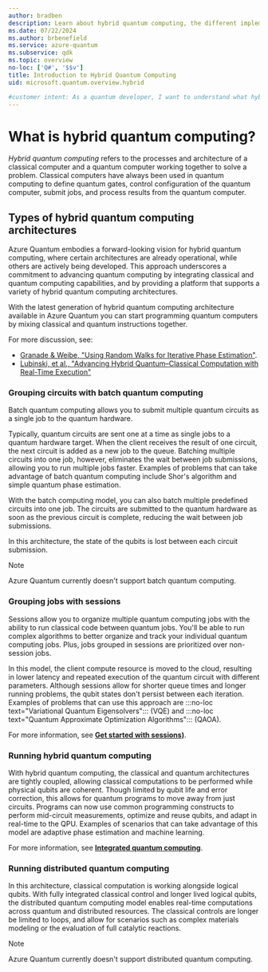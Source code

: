 ```yaml
---
author: bradben
description: Learn about hybrid quantum computing, the different implementation types, and how to choose the best approach for your quantum computing needs.
ms.date: 07/22/2024
ms.author: brbenefield
ms.service: azure-quantum
ms.subservice: qdk
ms.topic: overview
no-loc: ['Q#', '$$v']
title: Introduction to Hybrid Quantum Computing
uid: microsoft.quantum.overview.hybrid

#customer intent: As a quantum developer, I want to understand what hybrid quantum computing is and the different implementation types so that I can choose the best approach for my quantum computing needs.
---
```


# What is hybrid quantum computing?

*Hybrid quantum computing* refers to the processes and architecture of a classical computer and a quantum computer working together to solve a problem. Classical computers have always been used in quantum computing to define quantum gates, control configuration of the quantum computer, submit jobs, and process results from the quantum computer. 

## Types of hybrid quantum computing architectures

Azure Quantum embodies a forward-looking vision for hybrid quantum computing, where certain architectures are already operational, while others are actively being developed. This approach underscores a commitment to advancing quantum computing by integrating classical and quantum computing capabilities, and by providing a platform that supports a variety of hybrid quantum computing architectures.

With the latest generation of hybrid quantum computing architecture available in Azure Quantum you can start programming quantum computers by mixing classical and quantum instructions together.

For more discussion, see:

- [Granade & Weibe, "Using Random Walks for Iterative Phase Estimation"](https://arxiv.org/pdf/2208.04526.pdf).
- [Lubinski, et al., "Advancing Hybrid Quantum–Classical Computation with Real-Time Execution"](https://arxiv.org/pdf/2206.12950.pdf)

### Grouping circuits with batch quantum computing

Batch quantum computing allows you to submit multiple quantum circuits as a single job to the quantum hardware.

Typically, quantum circuits are sent one at a time as single jobs to a quantum hardware target. When the client receives the result of one circuit, the next circuit is added as a new job to the queue. Batching multiple circuits into one job, however, eliminates the wait between job submissions, allowing you to run multiple jobs faster. Examples of problems that can take advantage of batch quantum computing include Shor's algorithm and simple quantum phase estimation.  

With the batch computing model, you can also batch multiple predefined circuits into one job. The circuits are submitted to the quantum hardware as soon as the previous circuit is complete, reducing the wait between job submissions.

In this architecture, the state of the qubits is lost between each circuit submission.

> [!NOTE]
> Azure Quantum currently doesn't support batch quantum computing.

### Grouping jobs with sessions 

Sessions allow you to organize multiple quantum computing jobs with the ability to run classical code between quantum jobs. You'll be able to run complex algorithms to better organize and track your individual quantum computing jobs. Plus, jobs grouped in sessions are prioritized over non-session jobs.

In this model, the client compute resource is moved to the cloud, resulting in lower latency and repeated execution of the quantum circuit with different parameters.   Although sessions allow for shorter queue times and longer running problems, the qubit states don't persist between each iteration. Examples of problems that can use this approach are :::no-loc text="Variational Quantum Eigensolvers"::: (VQE) and :::no-loc text="Quantum Approximate Optimization Algorithms":::  (QAOA).

For more information, see [**Get started with sessions)**](xref:microsoft.quantum.hybrid.interacive).

### Running hybrid quantum computing

With hybrid quantum computing, the classical and quantum architectures are tightly coupled, allowing classical computations to be performed while physical qubits are coherent. Though limited by qubit life and error correction, this allows for quantum programs to move away from just circuits. Programs can now use common programming constructs to perform mid-circuit measurements, optimize and reuse qubits, and adapt in real-time to the QPU. Examples of scenarios that can take advantage of this model are adaptive phase estimation and machine learning. 

For more information, see  [**Integrated quantum computing**](xref:microsoft.quantum.hybrid.integrated).

### Running distributed quantum computing

In this architecture, classical computation is working alongside logical qubits. With fully integrated classical control and longer lived logical qubits, the distributed quantum computing model enables real-time computations across quantum and distributed resources. The classical controls are longer be limited to loops, and allow for scenarios such as complex materials modeling or the evaluation of full catalytic reactions.


> [!NOTE]
> Azure Quantum currently doesn't support distributed quantum computing.

